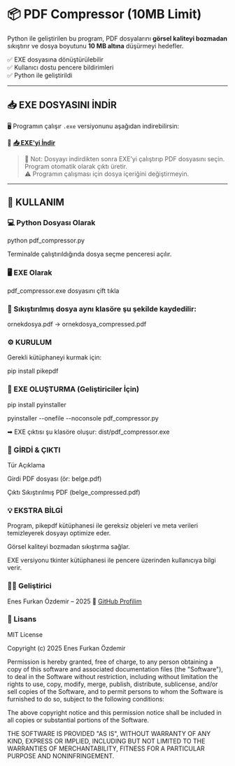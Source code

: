 # 📦 PDF Compressor (10MB Limit)

Python ile geliştirilen bu program, PDF dosyalarını **görsel kaliteyi bozmadan** sıkıştırır ve dosya boyutunu **10 MB altına** düşürmeyi hedefler.
  
✅ EXE dosyasına dönüştürülebilir  
✅ Kullanıcı dostu pencere bildirimleri  
✅ Python ile geliştirildi

---

## 📥 EXE DOSYASINI İNDİR

🖥 Programın çalışır `.exe` versiyonunu aşağıdan indirebilirsin:

🔗 **[📥 EXE'yi İndir](https://drive.google.com/uc?id=1nYboyQu0Xb4iOB5LJg2g6tNjjF8rKZFI&export=download)**

> 📌 Not: Dosyayı indirdikten sonra EXE’yi çalıştırıp PDF dosyasını seçin.  
> Program otomatik olarak çıktı üretir.  
> ⚠ Programın çalışması için dosya içeriğini değiştirmeyin.

---

## 🧪 KULLANIM

### 💻 Python Dosyası Olarak

python pdf_compressor.py

Terminalde çalıştırıldığında dosya seçme penceresi açılır.



### 🖥 EXE Olarak
pdf_compressor.exe dosyasını çift tıkla

### 📁 Sıkıştırılmış dosya aynı klasöre şu şekilde kaydedilir:
ornekdosya.pdf → ornekdosya_compressed.pdf

### ⚙ KURULUM
Gerekli kütüphaneyi kurmak için:

pip install pikepdf

### 🔧 EXE OLUŞTURMA (Geliştiriciler İçin)
pip install pyinstaller

pyinstaller --onefile --noconsole pdf_compressor.py

➡ EXE çıktısı şu klasöre oluşur: dist/pdf_compressor.exe


### 📁 GİRDİ & ÇIKTI
Tür	Açıklama

Girdi	PDF dosyası (ör: belge.pdf)

Çıktı	Sıkıştırılmış PDF (belge_compressed.pdf)

### 💡 EKSTRA BİLGİ
Program, pikepdf kütüphanesi ile gereksiz objeleri ve meta verileri temizleyerek dosyayı optimize eder.

Görsel kaliteyi bozmadan sıkıştırma sağlar.

EXE versiyonu tkinter kütüphanesi ile pencere üzerinden kullanıcıya bilgi verir.

### 👨‍💻 Geliştirici
Enes Furkan Özdemir – 2025
📧 [GitHub Profilim](https://github.com/EnesFurkanOzdemir)

### 📜 Lisans
MIT License

Copyright (c) 2025 Enes Furkan Özdemir

Permission is hereby granted, free of charge, to any person obtaining a copy
of this software and associated documentation files (the "Software"), to deal
in the Software without restriction, including without limitation the rights
to use, copy, modify, merge, publish, distribute, sublicense, and/or sell
copies of the Software, and to permit persons to whom the Software is
furnished to do so, subject to the following conditions:

The above copyright notice and this permission notice shall be included in all
copies or substantial portions of the Software.

THE SOFTWARE IS PROVIDED "AS IS", WITHOUT WARRANTY OF ANY KIND, EXPRESS OR
IMPLIED, INCLUDING BUT NOT LIMITED TO THE WARRANTIES OF MERCHANTABILITY,
FITNESS FOR A PARTICULAR PURPOSE AND NONINFRINGEMENT.